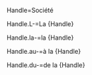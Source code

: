 Handle=Société

Handle.L-=La {Handle}

Handle.la-=la {Handle}

Handle.au-=à la {Handle}

Handle.du-=de la {Handle}